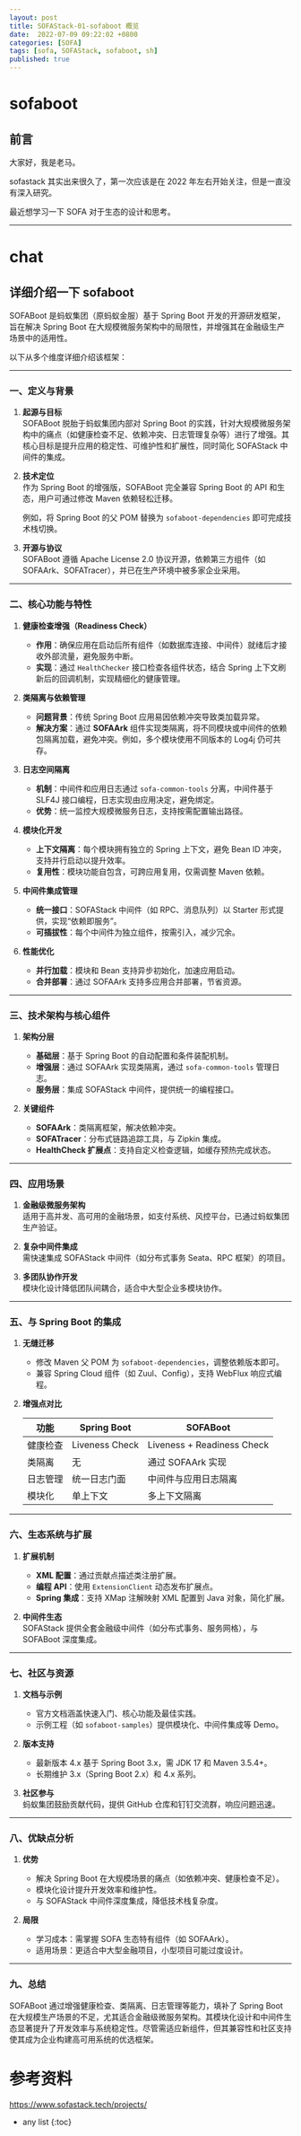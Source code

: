 ```yaml
---
layout: post
title: SOFAStack-01-sofaboot 概览
date:  2022-07-09 09:22:02 +0800
categories: [SOFA]
tags: [sofa, SOFAStack, sofaboot, sh]
published: true
---
```




# sofaboot

## 前言

大家好，我是老马。

sofastack 其实出来很久了，第一次应该是在 2022 年左右开始关注，但是一直没有深入研究。

最近想学习一下 SOFA 对于生态的设计和思考。



------------------------------------------------------------------------------------------------



# chat

## 详细介绍一下 sofaboot

SOFABoot 是蚂蚁集团（原蚂蚁金服）基于 Spring Boot 开发的开源研发框架，旨在解决 Spring Boot 在大规模微服务架构中的局限性，并增强其在金融级生产场景中的适用性。

以下从多个维度详细介绍该框架：

---

### 一、定义与背景
1. **起源与目标**  
   SOFABoot 脱胎于蚂蚁集团内部对 Spring Boot 的实践，针对大规模微服务架构中的痛点（如健康检查不足、依赖冲突、日志管理复杂等）进行了增强。其核心目标是提升应用的稳定性、可维护性和扩展性，同时简化 SOFAStack 中间件的集成。

2. **技术定位**  
   作为 Spring Boot 的增强版，SOFABoot 完全兼容 Spring Boot 的 API 和生态，用户可通过修改 Maven 依赖轻松迁移。
   
   例如，将 Spring Boot 的父 POM 替换为 `sofaboot-dependencies` 即可完成技术栈切换。

3. **开源与协议**  
   SOFABoot 遵循 Apache License 2.0 协议开源，依赖第三方组件（如 SOFAArk、SOFATracer），并已在生产环境中被多家企业采用。

---

### 二、核心功能与特性
1. **健康检查增强（Readiness Check）**  
   - **作用**：确保应用在启动后所有组件（如数据库连接、中间件）就绪后才接收外部流量，避免服务中断。
   - **实现**：通过 `HealthChecker` 接口检查各组件状态，结合 Spring 上下文刷新后的回调机制，实现精细化的健康管理。

2. **类隔离与依赖管理**  
   - **问题背景**：传统 Spring Boot 应用易因依赖冲突导致类加载异常。
   - **解决方案**：通过 **SOFAArk** 组件实现类隔离，将不同模块或中间件的依赖包隔离加载，避免冲突。例如，多个模块使用不同版本的 Log4j 仍可共存。

3. **日志空间隔离**  
   - **机制**：中间件和应用日志通过 `sofa-common-tools` 分离，中间件基于 SLF4J 接口编程，日志实现由应用决定，避免绑定。
   - **优势**：统一监控大规模微服务日志，支持按需配置输出路径。

4. **模块化开发**  
   - **上下文隔离**：每个模块拥有独立的 Spring 上下文，避免 Bean ID 冲突，支持并行启动以提升效率。
   - **复用性**：模块功能自包含，可跨应用复用，仅需调整 Maven 依赖。

5. **中间件集成管理**  
   - **统一接口**：SOFAStack 中间件（如 RPC、消息队列）以 Starter 形式提供，实现“依赖即服务”。
   - **可插拔性**：每个中间件为独立组件，按需引入，减少冗余。

6. **性能优化**  
   - **并行加载**：模块和 Bean 支持异步初始化，加速应用启动。
   - **合并部署**：通过 SOFAArk 支持多应用合并部署，节省资源。

---

### 三、技术架构与核心组件
1. **架构分层**  
   - **基础层**：基于 Spring Boot 的自动配置和条件装配机制。
   - **增强层**：通过 SOFAArk 实现类隔离，通过 `sofa-common-tools` 管理日志。
   - **服务层**：集成 SOFAStack 中间件，提供统一的编程接口。

2. **关键组件**  
   - **SOFAArk**：类隔离框架，解决依赖冲突。
   - **SOFATracer**：分布式链路追踪工具，与 Zipkin 集成。
   - **HealthCheck 扩展点**：支持自定义检查逻辑，如缓存预热完成状态。

---

### 四、应用场景
1. **金融级微服务架构**  
   适用于高并发、高可用的金融场景，如支付系统、风控平台，已通过蚂蚁集团生产验证。

2. **复杂中间件集成**  
   需快速集成 SOFAStack 中间件（如分布式事务 Seata、RPC 框架）的项目。

3. **多团队协作开发**  
   模块化设计降低团队间耦合，适合中大型企业多模块协作。

---

### 五、与 Spring Boot 的集成
1. **无缝迁移**  
   - 修改 Maven 父 POM 为 `sofaboot-dependencies`，调整依赖版本即可。
   - 兼容 Spring Cloud 组件（如 Zuul、Config），支持 WebFlux 响应式编程。

2. **增强点对比**  

   | 功能                | Spring Boot          | SOFABoot                   |
   |---------------------|----------------------|----------------------------|
   | 健康检查            | Liveness Check       | Liveness + Readiness Check |
   | 类隔离              | 无                  | 通过 SOFAArk 实现          |
   | 日志管理            | 统一日志门面         | 中间件与应用日志隔离       |
   | 模块化              | 单上下文             | 多上下文隔离               |


---

### 六、生态系统与扩展
1. **扩展机制**  
   - **XML 配置**：通过贡献点描述类注册扩展。
   - **编程 API**：使用 `ExtensionClient` 动态发布扩展点。
   - **Spring 集成**：支持 XMap 注解映射 XML 配置到 Java 对象，简化扩展。

2. **中间件生态**  
   SOFAStack 提供全套金融级中间件（如分布式事务、服务网格），与 SOFABoot 深度集成。

---

### 七、社区与资源
1. **文档与示例**  
   - 官方文档涵盖快速入门、核心功能及最佳实践。
   - 示例工程（如 `sofaboot-samples`）提供模块化、中间件集成等 Demo。

2. **版本支持**  
   - 最新版本 4.x 基于 Spring Boot 3.x，需 JDK 17 和 Maven 3.5.4+。
   - 长期维护 3.x（Spring Boot 2.x）和 4.x 系列。

3. **社区参与**  
   蚂蚁集团鼓励贡献代码，提供 GitHub 仓库和钉钉交流群，响应问题迅速。

---

### 八、优缺点分析
1. **优势**  
   - 解决 Spring Boot 在大规模场景的痛点（如依赖冲突、健康检查不足）。
   - 模块化设计提升开发效率和维护性。
   - 与 SOFAStack 中间件深度集成，降低技术栈复杂度。

2. **局限**  
   - 学习成本：需掌握 SOFA 生态特有组件（如 SOFAArk）。
   - 适用场景：更适合中大型金融项目，小型项目可能过度设计。

---

### 九、总结
SOFABoot 通过增强健康检查、类隔离、日志管理等能力，填补了 Spring Boot 在大规模生产场景的不足，尤其适合金融级微服务架构。其模块化设计和中间件生态显著提升了开发效率与系统稳定性。尽管需适应新组件，但其兼容性和社区支持使其成为企业构建高可用系统的优选框架。

# 参考资料

https://www.sofastack.tech/projects/

* any list
{:toc}